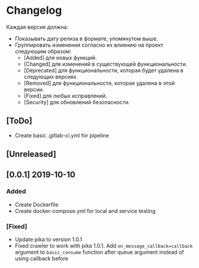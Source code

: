 # Changelog

Каждая версия должна:

- Показывать дату релиза в формате, упомянутом выше.
- Группировать изменения согласно их влиянию на проект следующим образом:
  - [Added] для новых функций.
  - [Changed] для изменений в существующей функциональности.
  - [Deprecated] для функциональности, которая будет удалена в следующих версиях.
  - [Removed] для функциональности, которая удалена в этой версии.
  - [Fixed] для любых исправлений.
  - [Security] для обновлений безопасности.

## [ToDo]

- Create basic .gitlab-ci.yml for pipeline

## [Unreleased]

## [0.0.1] 2019-10-10
### Added
- Create Dockerfile
- Create docker-compose.yml for local and service testing

### [Fixed]
- Update pika to version 1.0.1
- Fixed crawler to work with pika 1.0.1. Add `on_message_callback=callback` argument to `basic_consume` function after queue argument instead of using callback before
